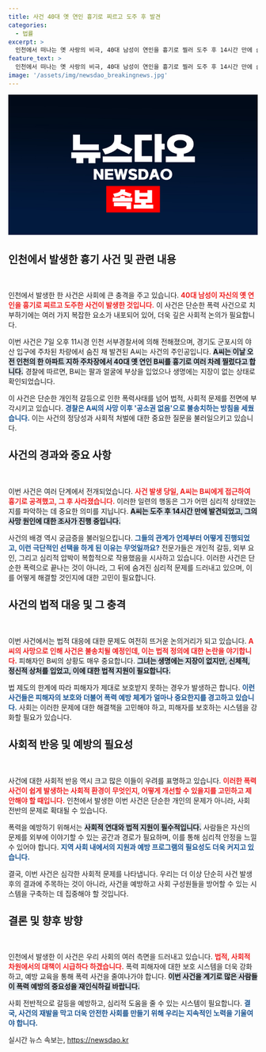 ```yaml
---
title: 사건 40대 옛 연인 흉기로 찌르고 도주 후 발견
categories:
  - 법률
excerpt: >
  인천에서 떠나는 옛 사랑의 비극, 40대 남성이 연인을 흉기로 찔러 도주 후 14시간 만에 숨진 채 발견됐습니다. 경찰, 공소권 없음으로 사건 종결 예정. 충격적인 사건의 전말을 파헤쳐보세요!
feature_text: >
  인천에서 떠나는 옛 사랑의 비극, 40대 남성이 연인을 흉기로 찔러 도주 후 14시간 만에 숨진 채 발견됐습니다. 경찰, 공소권 없음으로 사건 종결 예정. 충격적인 사건의 전말을 파헤쳐보세요!
image: '/assets/img/newsdao_breakingnews.jpg'
---
```


<p><img src="/assets/img/newsdao_breakingnews.jpg" alt="pcversion 속보" /></p>

<h2 data-ke-size="size26">인천에서 발생한 흉기 사건 및 관련 내용</h2>

<p data-ke-size="size16">&nbsp;</p>

<p>인천에서 발생한 한 사건은 사회에 큰 충격을 주고 있습니다. <b><span style="color: #ee2323;">40대 남성이 자신의 옛 연인을 흉기로 찌르고 도주한 사건이 발생한 것입니다.</span></b> 이 사건은 단순한 폭력 사건으로 치부하기에는 여러 가지 복잡한 요소가 내포되어 있어, 더욱 깊은 사회적 논의가 필요합니다. </p>

<p>이번 사건은 7일 오후 11시경 인천 서부경찰서에 의해 전해졌으며, 경기도 군포시의 야산 입구에 주차된 차량에서 숨진 채 발견된 A씨는 사건의 주인공입니다. <b><span style="background-color: #21538527;">A씨는 이날 오전 인천의 한 아파트 지하 주차장에서 40대 옛 연인 B씨를 흉기로 여러 차례 찔렀다고 합니다.</span></b> 경찰에 따르면, B씨는 팔과 얼굴에 부상을 입었으나 생명에는 지장이 없는 상태로 확인되었습니다. </p>

<p>이 사건은 단순한 개인적 갈등으로 인한 폭력사태를 넘어 법적, 사회적 문제를 전면에 부각시키고 있습니다. <b><span style="color: #1a5490;">경찰은 A씨의 사망 이후 '공소권 없음'으로 불송치하는 방침을 세웠습니다.</span></b> 이는 사건의 정당성과 사회적 처벌에 대한 중요한 질문을 불러일으키고 있습니다.</p>

<h2 data-ke-size="size26">사건의 경과와 중요 사항</h2>

<p data-ke-size="size16">&nbsp;</p>

<p>이번 사건은 여러 단계에서 전개되었습니다. <b><span style="color: #ee2323;">사건 발생 당일, A씨는 B씨에게 접근하여 흉기로 공격했고, 그 후 사라졌습니다.</span></b> 이러한 일련의 행동은 그가 어떤 심리적 상태였는지를 파악하는 데 중요한 의미를 지닙니다. <b><span style="background-color: #21538527;">A씨는 도주 후 14시간 만에 발견되었고, 그의 사망 원인에 대한 조사가 진행 중입니다.</span></b></p>

<p>사건의 배경 역시 궁금증을 불러일으킵니다. <b><span style="color: #1a5490;">그들의 관계가 언제부터 어떻게 진행되었고, 이런 극단적인 선택을 하게 된 이유는 무엇일까요?</span></b> 전문가들은 개인적 갈등, 외부 요인, 그리고 심리적 압박이 복합적으로 작용했음을 시사하고 있습니다. 이러한 사건은 단순한 폭력으로 끝나는 것이 아니라, 그 뒤에 숨겨진 심리적 문제를 드러내고 있으며, 이를 어떻게 해결할 것인지에 대한 고민이 필요합니다. </p>

<h2 data-ke-size="size26">사건의 법적 대응 및 그 충격</h2>

<p data-ke-size="size16">&nbsp;</p>

<p>이번 사건에서는 법적 대응에 대한 문제도 여전히 뜨거운 논의거리가 되고 있습니다. <b><span style="color: #ee2323;">A씨의 사망으로 인해 사건은 불송치될 예정인데, 이는 법적 정의에 대한 논란을 야기합니다.</span></b> 피해자인 B씨의 상황도 매우 중요합니다. <b><span style="background-color: #21538527;">그녀는 생명에는 지장이 없지만, 신체적, 정신적 상처를 입었고, 이에 대한 법적 지원이 필요합니다.</span></b></p>

<p>법 제도의 한계에 따라 피해자가 제대로 보호받지 못하는 경우가 발생하곤 합니다. <b><span style="color: #1a5490;">이런 사건들은 피해자의 보호와 더불어 폭력 예방 체계가 얼마나 중요한지를 경고하고 있습니다.</span></b> 사회는 이러한 문제에 대한 해결책을 고민해야 하고, 피해자를 보호하는 시스템을 강화할 필요가 있습니다. </p>

<h2 data-ke-size="size26">사회적 반응 및 예방의 필요성</h2>

<p data-ke-size="size16">&nbsp;</p>

<p>사건에 대한 사회적 반응 역시 크고 많은 이들이 우려를 표명하고 있습니다. <b><span style="color: #ee2323;">이러한 폭력 사건이 쉽게 발생하는 사회적 환경이 무엇인지, 어떻게 개선할 수 있을지를 고민하고 제안해야 할 때입니다.</span></b> 인천에서 발생한 이번 사건은 단순한 개인의 문제가 아니라, 사회 전반의 문제로 확대될 수 있습니다. </p>

<p>폭력을 예방하기 위해서는 <b><span style="background-color: #21538527;">사회적 연대와 법적 지원이 필수적입니다.</span></b> 사람들은 자신의 문제를 외부에 이야기할 수 있는 공간과 경로가 필요하며, 이를 통해 심리적 안정을 느낄 수 있어야 합니다. <b><span style="color: #1a5490;">지역 사회 내에서의 지원과 예방 프로그램의 필요성도 더욱 커지고 있습니다.</span></b></p>

<p>결국, 이번 사건은 심각한 사회적 문제를 나타냅니다. 우리는 더 이상 단순히 사건 발생 후의 결과에 주목하는 것이 아니라, 사건을 예방하고 사회 구성원들을 방어할 수 있는 시스템을 구축하는 데 집중해야 할 것입니다. </p>

<h2 data-ke-size="size26">결론 및 향후 방향</h2>

<p data-ke-size="size16">&nbsp;</p>

<p>인천에서 발생한 이 사건은 우리 사회의 여러 측면을 드러내고 있습니다. <b><span style="color: #ee2323;">법적, 사회적 차원에서의 대책이 시급하다 하겠습니다.</span></b> 폭력 피해자에 대한 보호 시스템을 더욱 강화하고, 예방 교육을 통해 폭력 사건을 줄여나가야 합니다. <b><span style="background-color: #21538527;">이번 사건을 계기로 많은 사람들이 폭력 예방의 중요성을 재인식하길 바랍니다.</span></b> </p>

<p>사회 전반적으로 갈등을 예방하고, 심리적 도움을 줄 수 있는 시스템이 필요합니다. <b><span style="color: #1a5490;">결국, 사건의 재발을 막고 더욱 안전한 사회를 만들기 위해 우리는 지속적인 노력을 기울여야 합니다.</span></b></p>
실시간 뉴스 속보는, <a href="https://newsdao.kr" rel="dofollow">https://newsdao.kr</a>


